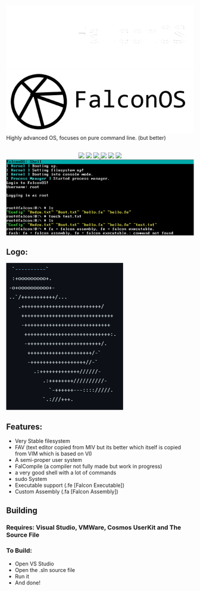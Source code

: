 ![FalconOS](/FalconOS/gitstuff/falcon_dark.png#gh-dark-mode-only)
![FalconOS](/FalconOS/gitstuff/falcon_light.png#gh-light-mode-only)
Highly advanced OS, focuses on pure command line. (but better)
<div align="center">
<br>
  <img src="https://img.shields.io/github/languages/code-size/CodeDevel0per/FalconOS" />
  <img src="https://img.shields.io/github/downloads/CodeDevel0per/FalconOS/total" />
  <a href="https://github.com/CodeDevel0per/FalconOS/blob/main/LICENSE">
    <img src="https://img.shields.io/github/license/CodeDevel0per/FalconOS" />
  </a>
  <img src="https://img.shields.io/badge/people bothering on this project-1 (my dumbass)-magenta">
  <img src="https://img.shields.io/badge/current stable-Stick 1.0-cyan">
  <img src="https://www.aschey.tech/tokei/github/CodeDevel0per/FalconOS">

<img src="FalconOS/gitstuff/DemoImage.png" />
</div>

## Logo:
![ASCII_LOGO](FalconOS/gitstuff/Logo.png)

## Features:
- Very Stable filesystem
- FAV (text editor copied from MIV but its better which itself is copied from VIM which is based on VI)
- A semi-proper user system
- FalCompile (a compiler not fully made but work in progress)
- a very good shell with a lot of commands
- sudo System
- Executable support (.fe [Falcon Executable])
- Custom Assembly (.fa [Falcon Assembly])

## Building
### Requires: Visual Studio, VMWare, Cosmos UserKit and The Source File
### To Build:
- Open VS Studio
- Open the .sln source file
- Run it
- And done!
